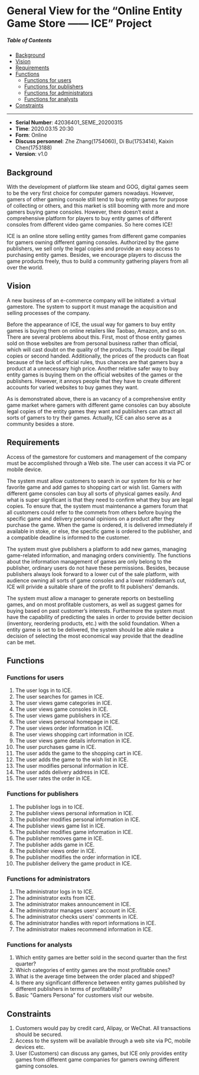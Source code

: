 # General View for the “Online Entity Game Store —— ICE” Project

##### Table of Contents

* [Background](#background)
* [Vision](#vision)
* [Requirements](#requirements)
* [Functions](#functions)
   * [Functions for users](#functions-for-users)
   * [Functions for publishers](#functions-for-publishers)
   * [Functions for administrators](#functions-for-administrators)
   * [Functions for analysts](#functions-for-analysts)
* [Constraints](#constraints)

------
* **Serial Number**: 42036401_SEME_20200315
* **Time**: 2020.03.15 20:30
* **Form**: Online
* **Discuss personnel**: Zhe Zhang(1754060), Di Bu(1753414), Kaixin Chen(1753188)
* **Version**: v1.0



## Background

With the development of platform like steam and GOG, digital games seem to be the very first choice for computer gamers nowadays. However, gamers of other gaming console still tend to buy entity games for purpose of collecting or others, and this market is still booming with more and more gamers buying game consoles. However, there doesn’t exist a comprehensive platform for players to buy entity games of different consoles from different video game companies. So here comes ICE!

ICE is an online store selling entity games from different game companies for gamers owning different gaming consoles. Authorized by the game publishers, we sell only the legal copies and provide an easy access to purchasing entity games. Besides, we encourage players to discuss the game products freely, thus to build a community gathering players from all over the world.



## Vision

A new business of an e-commerce company will be initiated: a virtual gamestore. The system to support it must manage the acquisition and selling processes of the company. 

Before the appearance of ICE, the usual way for gamers to buy entity games is buying them on online retailers like Taobao, Amazon, and so on. There are several problems about this. First, most of those entity games sold on those websites are from personal business rather than official, which will cast doubt on the quality of the products. They could be illegal copies or second handed. Additionally, the prices of the products can float because of the lack of official rules, thus chances are that gamers buy a product at a unnecessary high price. Another relative safer way to buy entity games is buying them on the official websites of the games or the publishers. However, it annoys people that they have to create different accounts for varied websites to buy games they want.

As is demonstrated above, there is an vacancy of a comprehensive entity game market where gamers with different game consoles can buy absolute legal copies of the entity games they want and publishers can attract all sorts of gamers to try their games. Actually, ICE can also serve as a community besides a store. 



## Requirements

Access of the gamestore for customers and management of the company must be accomplished through a Web site. The user can access it via PC or mobile device.

The system must allow customers to search in our system for his or her favorite game and add games to shopping cart or wish list. Gamers with different game consoles can buy all sorts of physical games easily. And what is super significant is that they need to confirm what they buy are legal copies. To ensure that, the system must maintenance a gamers forum that all customers could refer to the commets from others before buying the specific game and delivery personal opinions on a product after they purchase the game. When the game is ordered, it is delivered immediately if available in stoke, or else, the specific game is ordered to the publisher, and a compatible deadline is informed to the customer.

The system must give publishers a platform to add new games, managing game-related information, and managing orders conviniently. The functions about the information management of games are only belong to the publisher, ordinary users do not have these permissions. Besides, because publishers always look forward to a lower cut of the sale platform, with audience owning all sorts of game consoles and a lower middleman’s cut, ICE will privide a suitable share of the profit to fit publishers' demands.

The system must allow a manager to generate reports on bestselling games, and on most profitable customers, as well as suggest games for buying based on past customer’s interests. Furthermore the system must have the capability of predicting the sales in order to provide better decision (inventory, reordering products, etc.) with the solid foundation. When a entity game is set to be delivered, the system should be able make a decision of selecting the most economical way provide that the deadline can be met.



## Functions

### Functions for users
1. The user logs in to ICE.
2. The user searches for games in ICE.
3. The user views game categories in ICE.
4. The user views game consoles in ICE.
5. The user views game publishers in ICE.
6. The user views personal homepage in ICE.
7. The user views order information in ICE.
8. The user views shopping cart information in ICE.
9. The user views game details information in ICE.
10. The user purchases game in ICE.
11. The user adds the game to the shopping cart in ICE.
12. The user adds the game to the wish list in ICE.
13. The user modifies personal information in ICE.
14. The user adds delivery address in ICE.
15. The user rates the order in ICE.
### Functions for publishers
1. The publisher logs in to ICE.
2. The publisher views personal information in ICE.
3. The publisher modifies personal information in ICE.
4. The publisher views game list in ICE.
5. The publisher modifies game information in ICE.
6. The publisher removes game in ICE.
7. The publisher adds game in ICE.
8. The publisher views order in ICE.
9. The publisher modifies the order information in ICE.
10. The publisher delivery the game product in ICE.
### Functions for administrators
1. The administrator logs in to ICE.
2. The administrator exits from ICE.
3. The administrator makes announcement in ICE.
4. The administrator manages users' account in ICE.
5. The administrator checks users' comments in ICE.
6. The administrator handles with report informations in ICE.
7. The administrator makes recommend information in ICE.
### Functions for analysts
1. Which entity games are better sold in the second quarter than the first quarter?
2. Which categories of entity games are the most profitable ones?
3. What is the average time between the order placed and shipped?
4. Is there any significant difference between entity games published by different publishers in terms of profitability?
5. Basic "Gamers Persona" for customers visit our website.



## Constraints

1. Customers would pay by credit card, Alipay, or WeChat. All transactions should be secured.
2. Access to the system will be available through a web site via PC, mobile devices etc.
3. User (Customers) can discuss any games, but ICE only provides entity games from different game companies for gamers owning different gaming consoles.
